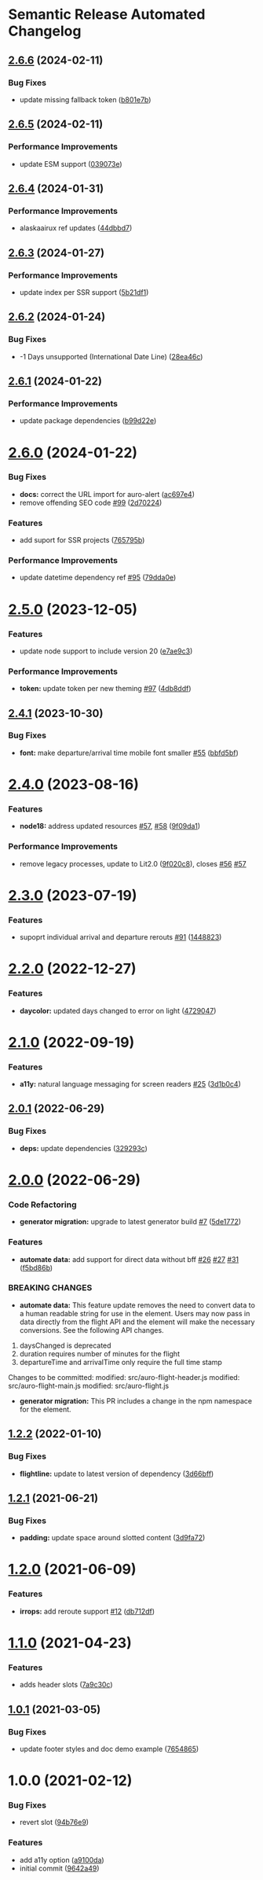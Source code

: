 # Semantic Release Automated Changelog

## [2.6.6](https://github.com/AlaskaAirlines/auro-flight/compare/v2.6.5...v2.6.6) (2024-02-11)


### Bug Fixes

* update missing fallback token ([b801e7b](https://github.com/AlaskaAirlines/auro-flight/commit/b801e7be737f3e1e3cd8c4f76cd2afeccb4386e9))

## [2.6.5](https://github.com/AlaskaAirlines/auro-flight/compare/v2.6.4...v2.6.5) (2024-02-11)


### Performance Improvements

* update ESM support ([039073e](https://github.com/AlaskaAirlines/auro-flight/commit/039073e4c26fccab93571f7891d3a4ce45312230))

## [2.6.4](https://github.com/AlaskaAirlines/auro-flight/compare/v2.6.3...v2.6.4) (2024-01-31)


### Performance Improvements

* alaskaairux ref updates ([44dbbd7](https://github.com/AlaskaAirlines/auro-flight/commit/44dbbd76f146c221b5c43743b351fdc8d36f8ca2))

## [2.6.3](https://github.com/AlaskaAirlines/auro-flight/compare/v2.6.2...v2.6.3) (2024-01-27)


### Performance Improvements

* update index per SSR support ([5b21df1](https://github.com/AlaskaAirlines/auro-flight/commit/5b21df1a11417938d7df73ad665f43959f675269))

## [2.6.2](https://github.com/AlaskaAirlines/auro-flight/compare/v2.6.1...v2.6.2) (2024-01-24)


### Bug Fixes

* -1 Days unsupported (International Date Line) ([28ea46c](https://github.com/AlaskaAirlines/auro-flight/commit/28ea46c6e64fbc3a3796343b338c28b70d68217f))

## [2.6.1](https://github.com/AlaskaAirlines/auro-flight/compare/v2.6.0...v2.6.1) (2024-01-22)


### Performance Improvements

* update package dependencies ([b99d22e](https://github.com/AlaskaAirlines/auro-flight/commit/b99d22ef71a3b6ef4ec0721becbd272018ffb3bc))

# [2.6.0](https://github.com/AlaskaAirlines/auro-flight/compare/v2.5.0...v2.6.0) (2024-01-22)


### Bug Fixes

* **docs:** correct the URL import for auro-alert ([ac697e4](https://github.com/AlaskaAirlines/auro-flight/commit/ac697e44ba8fd0ff92d74564ad22bb0ebf433492))
* remove offending SEO code [#99](https://github.com/AlaskaAirlines/auro-flight/issues/99) ([2d70224](https://github.com/AlaskaAirlines/auro-flight/commit/2d7022458ef3d040b6540942b468acb719aac2a6))


### Features

* add suport for SSR projects ([765795b](https://github.com/AlaskaAirlines/auro-flight/commit/765795b2fce459500035091a3caf4389aa2b4236))


### Performance Improvements

* update datetime dependency ref [#95](https://github.com/AlaskaAirlines/auro-flight/issues/95) ([79dda0e](https://github.com/AlaskaAirlines/auro-flight/commit/79dda0e0bc275a5c67b72ead720100b48b3bae0d))

# [2.5.0](https://github.com/AlaskaAirlines/auro-flight/compare/v2.4.1...v2.5.0) (2023-12-05)


### Features

* update node support to include version 20 ([e7ae9c3](https://github.com/AlaskaAirlines/auro-flight/commit/e7ae9c31c4759cd483570bd24283e5d6f516948f))


### Performance Improvements

* **token:** update token per new theming [#97](https://github.com/AlaskaAirlines/auro-flight/issues/97) ([4db8ddf](https://github.com/AlaskaAirlines/auro-flight/commit/4db8ddfa7d411900e2269c4b5d06a280e96a84d5))

## [2.4.1](https://github.com/AlaskaAirlines/auro-flight/compare/v2.4.0...v2.4.1) (2023-10-30)


### Bug Fixes

* **font:** make departure/arrival time mobile font smaller [#55](https://github.com/AlaskaAirlines/auro-flight/issues/55) ([bbfd5bf](https://github.com/AlaskaAirlines/auro-flight/commit/bbfd5bfc8e4e89e15de41f58e5b058f92440bc23))

# [2.4.0](https://github.com/AlaskaAirlines/auro-flight/compare/v2.3.0...v2.4.0) (2023-08-16)


### Features

* **node18:** address updated resources [#57](https://github.com/AlaskaAirlines/auro-flight/issues/57), [#58](https://github.com/AlaskaAirlines/auro-flight/issues/58) ([9f09da1](https://github.com/AlaskaAirlines/auro-flight/commit/9f09da176fa64f2166fc5289f635eb4d4efd47fa))


### Performance Improvements

* remove legacy processes, update to Lit2.0 ([9f020c8](https://github.com/AlaskaAirlines/auro-flight/commit/9f020c82030e8564c5c076b5f07a157b04c87f33)), closes [#56](https://github.com/AlaskaAirlines/auro-flight/issues/56) [#57](https://github.com/AlaskaAirlines/auro-flight/issues/57)

# [2.3.0](https://github.com/AlaskaAirlines/auro-flight/compare/v2.2.0...v2.3.0) (2023-07-19)


### Features

* supoprt individual arrival and departure rerouts [#91](https://github.com/AlaskaAirlines/auro-flight/issues/91) ([1448823](https://github.com/AlaskaAirlines/auro-flight/commit/144882315779c9e4d0f31712f5d198b1bbf05712))

# [2.2.0](https://github.com/AlaskaAirlines/auro-flight/compare/v2.1.0...v2.2.0) (2022-12-27)


### Features

* **daycolor:** updated days changed to error on light ([4729047](https://github.com/AlaskaAirlines/auro-flight/commit/4729047cc9315e1484193eeccf00a476682b902b))

# [2.1.0](https://github.com/AlaskaAirlines/auro-flight/compare/v2.0.1...v2.1.0) (2022-09-19)


### Features

* **a11y:** natural language messaging for screen readers [#25](https://github.com/AlaskaAirlines/auro-flight/issues/25) ([3d1b0c4](https://github.com/AlaskaAirlines/auro-flight/commit/3d1b0c43246845fd3549106b1c55c9ca90963efd))

## [2.0.1](https://github.com/AlaskaAirlines/auro-flight/compare/v2.0.0...v2.0.1) (2022-06-29)


### Bug Fixes

* **deps:** update dependencies ([329293c](https://github.com/AlaskaAirlines/auro-flight/commit/329293c9ff9a0f1acd3c072be490a11122d6c54f))

# [2.0.0](https://github.com/AlaskaAirlines/auro-flight/compare/v1.2.2...v2.0.0) (2022-06-29)


### Code Refactoring

* **generator migration:** upgrade to latest generator build [#7](https://github.com/AlaskaAirlines/auro-flight/issues/7) ([5de1772](https://github.com/AlaskaAirlines/auro-flight/commit/5de1772f1ec88f185ea2900a44f14779f64028b5))


### Features

* **automate data:** add support for direct data without bff [#26](https://github.com/AlaskaAirlines/auro-flight/issues/26) [#27](https://github.com/AlaskaAirlines/auro-flight/issues/27) [#31](https://github.com/AlaskaAirlines/auro-flight/issues/31) ([f5bd86b](https://github.com/AlaskaAirlines/auro-flight/commit/f5bd86bd8b4d12df70edbb4d792f81e197e3be5d))


### BREAKING CHANGES

* **automate data:** This feature update removes the need to convert data to
a human readable string for use in the element. Users may now pass in
data directly from the flight API and the element will make the
necessary conversions. See the following API changes.

1. daysChanged is deprecated
2. duration requires number of minutes for the flight
3. departureTime and arrivalTime only require the full time stamp

Changes to be committed:
modified:   src/auro-flight-header.js
modified:   src/auro-flight-main.js
modified:   src/auro-flight.js
* **generator migration:** This PR includes a change in the npm namespace for the element.

## [1.2.2](https://github.com/AlaskaAirlines/auro-flight/compare/v1.2.1...v1.2.2) (2022-01-10)


### Bug Fixes

* **flightline:** update to latest version of dependency ([3d66bff](https://github.com/AlaskaAirlines/auro-flight/commit/3d66bffc8a84e68f2978800a71bcd2a993404bf2))

## [1.2.1](https://github.com/AlaskaAirlines/auro-flight/compare/v1.2.0...v1.2.1) (2021-06-21)


### Bug Fixes

* **padding:** update space around slotted content ([3d9fa72](https://github.com/AlaskaAirlines/auro-flight/commit/3d9fa7295c281caf2fa4715435274c08207c8379))

# [1.2.0](https://github.com/AlaskaAirlines/auro-flight/compare/v1.1.0...v1.2.0) (2021-06-09)


### Features

* **irrops:** add reroute support [#12](https://github.com/AlaskaAirlines/auro-flight/issues/12) ([db712df](https://github.com/AlaskaAirlines/auro-flight/commit/db712df8f91a119bcc9574cd27c3bd2bdddcb498))

# [1.1.0](https://github.com/AlaskaAirlines/auro-flight/compare/v1.0.1...v1.1.0) (2021-04-23)


### Features

* adds header slots ([7a9c30c](https://github.com/AlaskaAirlines/auro-flight/commit/7a9c30cea1f30d3c101f850d077c1e6cede65f56))

## [1.0.1](https://github.com/AlaskaAirlines/auro-flight/compare/v1.0.0...v1.0.1) (2021-03-05)


### Bug Fixes

* update footer styles and doc demo example ([7654865](https://github.com/AlaskaAirlines/auro-flight/commit/7654865dabeb608fe51f741470f135748c4deead))

# 1.0.0 (2021-02-12)


### Bug Fixes

* revert slot ([94b76e9](https://github.com/AlaskaAirlines/auro-flight/commit/94b76e9acbfa67a6609cecd043849a79d925bb69))


### Features

* add a11y option ([a9100da](https://github.com/AlaskaAirlines/auro-flight/commit/a9100da92dd3651b3de3421f604b2de56f92276b))
* initial commit ([9642a49](https://github.com/AlaskaAirlines/auro-flight/commit/9642a49e0bf9041d5b43c8e94ea300585e771859))
